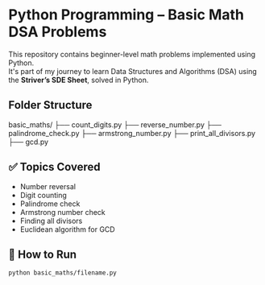 # Python Programming – Basic Math DSA Problems

This repository contains beginner-level math problems implemented using Python.  
It's part of my journey to learn Data Structures and Algorithms (DSA) using the **Striver’s SDE Sheet**, solved in Python.

## Folder Structure
basic_maths/
├── count_digits.py
├── reverse_number.py
├── palindrome_check.py
├── armstrong_number.py
├── print_all_divisors.py
├── gcd.py

## ✅ Topics Covered
- Number reversal
- Digit counting
- Palindrome check
- Armstrong number check
- Finding all divisors
- Euclidean algorithm for GCD

## 🚀 How to Run


```bash
python basic_maths/filename.py
